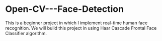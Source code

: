 # Open-CV---Face-Detection
This is a beginner project in which I implement real-time human face recognition. We will build this project in using Haar Cascade Frontal Face Classifier algorithm.
